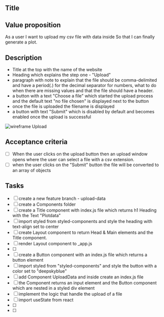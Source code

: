 ## Title

## Value proposition

As a user
I want to upload my csv file with data inside
So that I can finally generate a plot.

## Description

- Title at the top with the name of the website
- Heading which explains the step one - "Upload"
- paragraph with note to explain that the file should be comma-delimited and have a period(.) for the decimal separator for numbers, what to do when there are missing values and that the file should have a header.
- a button with a text "Choose a file" which started the upload process and the default text "no file chosen" is displayed next to the button
- once the file is uploaded the filename is displayed
- a button with text "Submit" which is disabled by default and becomes enabled once the upload is successful

![wireframe Upload](/assets/)

## Acceptance criteria

- [ ] When the user clicks on the upload button then an upload window opens where the user can select a file with a csv extension.
- [ ] when the user clicks on the "Submit" button the file will be converted to an array of objects

## Tasks

- [ ] create a new feature branch - upload-data
- [ ] create a Components folder
- [ ] create a Title component with index.js file which returns h1 Heading with the Text "Plotdata"
- [ ] import styled from styled-components and style the heading with text-align set to center
- [ ] create Layout component to return Head & Main elements and the Title component.
- [ ] render Layout component to \_app.js
- [ ]
- [ ] create a Button component with an index.js file which returns a button element
- [ ] import styled from "styled-components" and style the button with a color set to "deepskyblue"
- [ ] add Component UploadData and inside create an index.js file
- [ ] the Component returns an input element and the Button component which are nested in a styled div element
- [ ] implement the logic that handle the upload of a file
- [ ] import useState from react
- [ ]
- [ ]

